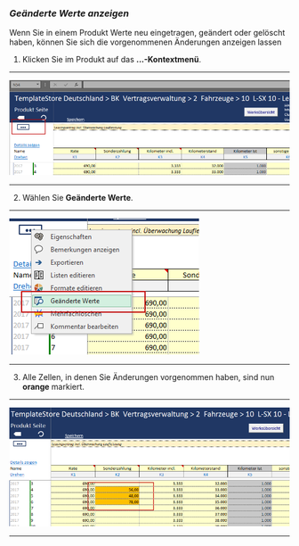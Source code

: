 ### *Geänderte Werte anzeigen*
Wenn Sie in einem Produkt Werte neu eingetragen, geändert oder gelöscht haben, können Sie sich die vorgenommenen Änderungen anzeigen lassen

1) Klicken Sie im Produkt auf das **...-Kontextmenü**.

---
![](/assets/p47.png)

---

2) Wählen Sie **Geänderte Werte**.

---
![](/assets/p50.png)

---

3) Alle Zellen, in denen Sie Änderungen vorgenommen haben, sind nun **orange** markiert.

---
![](/assets/p51.png)

---
